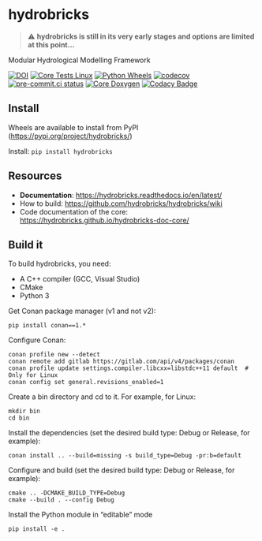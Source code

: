 # hydrobricks

> :warning: **hydrobricks is still in its very early stages and options are limited at this point...**

Modular Hydrological Modelling Framework

[![DOI](https://zenodo.org/badge/301952016.svg)](https://zenodo.org/badge/latestdoi/301952016)
[![Core Tests Linux](https://github.com/hydrobricks/hydrobricks/actions/workflows/core-tests-linux.yml/badge.svg)](https://github.com/hydrobricks/hydrobricks/actions/workflows/core-tests-linux.yml)
[![Python Wheels](https://github.com/hydrobricks/hydrobricks/actions/workflows/python-wheels.yml/badge.svg)](https://github.com/hydrobricks/hydrobricks/actions/workflows/python-wheels.yml)
[![codecov](https://codecov.io/gh/hydrobricks/hydrobricks/branch/main/graph/badge.svg?token=G1PBSK8EG2)](https://codecov.io/gh/hydrobricks/hydrobricks)
[![pre-commit.ci status](https://results.pre-commit.ci/badge/github/hydrobricks/hydrobricks/main.svg)](https://results.pre-commit.ci/latest/github/hydrobricks/hydrobricks/main)
[![Core Doxygen](https://github.com/hydrobricks/hydrobricks/actions/workflows/core-doxygen.yml/badge.svg)](https://github.com/hydrobricks/hydrobricks/actions/workflows/core-doxygen.yml)
[![Codacy Badge](https://app.codacy.com/project/badge/Grade/639e5bb76690488f9aac5feb89722bfa)](https://www.codacy.com/gh/hydrobricks/hydrobricks/dashboard?utm_source=github.com&amp;utm_medium=referral&amp;utm_content=hydrobricks/hydrobricks&amp;utm_campaign=Badge_Grade)

## Install

Wheels are available to install from PyPI (https://pypi.org/project/hydrobricks/)

Install: ```pip install hydrobricks```

## Resources
*   **Documentation**: https://hydrobricks.readthedocs.io/en/latest/
*   How to build: https://github.com/hydrobricks/hydrobricks/wiki
*   Code documentation of the core: https://hydrobricks.github.io/hydrobricks-doc-core/

## Build it
To build hydrobricks, you need:
* A C++ compiler (GCC, Visual Studio)
* CMake
* Python 3

Get Conan package manager (v1 and not v2):
```
pip install conan==1.*
```

Configure Conan:
```
conan profile new --detect
conan remote add gitlab https://gitlab.com/api/v4/packages/conan
conan profile update settings.compiler.libcxx=libstdc++11 default  # Only for Linux
conan config set general.revisions_enabled=1
```

Create a bin directory and cd to it. For example, for Linux:
```
mkdir bin
cd bin
```

Install the dependencies (set the desired build type: Debug or Release, for example):
```
conan install .. --build=missing -s build_type=Debug -pr:b=default
```

Configure and build (set the desired build type: Debug or Release, for example):
```
cmake .. -DCMAKE_BUILD_TYPE=Debug
cmake --build . --config Debug
```

Install the Python module in “editable” mode
```
pip install -e .
```
